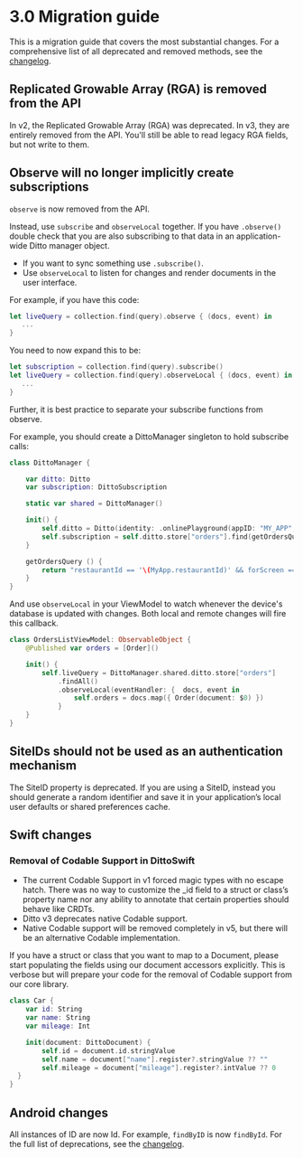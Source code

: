 # 3.0 Migration guide 

This is a migration guide that covers the most substantial
changes. For a comprehensive list of all deprecated and
removed methods, see the [changelog](/changelog).

## Replicated Growable Array (RGA) is removed from the API

In v2, the Replicated Growable Array (RGA) was deprecated. In v3, they are
entirely removed from the API. You'll still be able to read legacy RGA fields,
but not write to them.

## Observe will no longer implicitly create subscriptions

`observe` is now removed from the API. 

Instead, use `subscribe` and `observeLocal` together. If you
have `.observe()` double check that you are also subscribing to that data in an
application-wide Ditto manager object.

* If you want to sync something use `.subscribe()`. 
*  Use `observeLocal` to listen for changes and render documents in the user interface.

For example, if you have this code:

```swift
let liveQuery = collection.find(query).observe { (docs, event) in
   ...
}
```

You need to now expand this to be:

```swift
let subscription = collection.find(query).subscribe()
let liveQuery = collection.find(query).observeLocal { (docs, event) in
   ...
}
```

Further, it is best practice to separate your subscribe functions from observe. 

For example, you should create a DittoManager singleton to hold subscribe calls:

```swift
class DittoManager {

    var ditto: Ditto
    var subscription: DittoSubscription

    static var shared = DittoManager()

    init() {
        self.ditto = Ditto(identity: .onlinePlayground(appID: "MY_APP", token: "MY_TOKEN"))
        self.subscription = self.ditto.store["orders"].find(getOrdersQuery()).subscribe()
    }

    getOrdersQuery () {
        return "restaurantId == '\(MyApp.restaurantId)' && forScreen == '\(MyApp.deviceType)'"
    }
}

```

And use `observeLocal` in your ViewModel to watch whenever the device's database is updated with changes. Both local and remote changes will fire this callback.

```swift
class OrdersListViewModel: ObservableObject {
    @Published var orders = [Order]()

    init() {
        self.liveQuery = DittoManager.shared.ditto.store["orders"]
            .findAll()
            .observeLocal(eventHandler: {  docs, event in
                self.orders = docs.map({ Order(document: $0) })
            }
    }
}
```

## SiteIDs should not be used as an authentication mechanism

The SiteID property is deprecated. If you are using a SiteID, instead you should generate a random
identifier and save it in your application’s local user defaults or shared
preferences cache. 

## Swift changes

### Removal of Codable Support in DittoSwift

* The current Codable Support in v1 forced magic types with no escape hatch. There was no way to customize the _id field to a struct or class’s property name nor any ability to annotate that certain properties should behave like CRDTs. 
* Ditto v3 deprecates native Codable support.
* Native Codable support will be removed completely in v5, but there will be an alternative Codable implementation.

If you have a struct or class that you want to map to a Document, please start
populating the fields using our document accessors explicitly.  This is verbose
but will prepare your code for the removal of Codable support from our core
library.

```swift
class Car {
    var id: String
    var name: String
    var mileage: Int

    init(document: DittoDocument) {
        self.id = document.id.stringValue
        self.name = document["name"].register?.stringValue ?? ""
        self.mileage = document["mileage"].register?.intValue ?? 0
  }
}
```

## Android changes

All instances of ID are now Id. For example, `findByID` is now `findById`. For the full list of deprecations, see the [changelog](/changelog).
